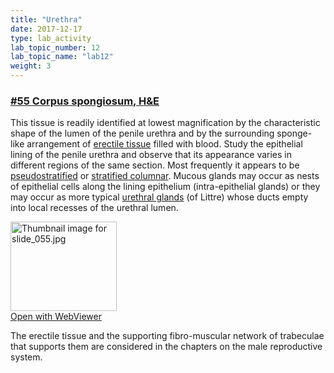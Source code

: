 ```yaml
---
title: "Urethra"
date: 2017-12-17
type: lab_activity
lab_topic_number: 12
lab_topic_name: "lab12"
weight: 3
---
```

<div class="entrybody">
						<h3><u><b>#55 Corpus spongiosum, <span class="caps">H&amp;E</span></b></u></h3>

<p>This tissue is readily identified at lowest magnification by the characteristic shape of the lumen of the penile urethra and by the surrounding sponge-like arrangement of <u>erectile tissue</u> filled with blood.  Study the epithelial lining of the penile urethra and observe that its appearance varies in different regions of the same section.  Most frequently it appears to be <u>pseudostratified</u> or <u>stratified columnar</u>.  Mucous glands may occur as nests of epithelial cells along the lining epithelium (intra-epithelial glands) or they may occur as more typical <u>urethral glands</u> (of Littre) whose ducts empty into local recesses of the urethral lumen.</p>

<div class="thumbnail"> <a href="http://virtualslides.cumc.columbia.edu/55.svs/view.apml?%20target=" _blank><img alt="Thumbnail image for slide_055.jpg" src="/assets/images/slide_055-thumb-170x143-1515.jpg" width="170" height="143" class="mt-image-left"></a><br><a href="http://virtualslides.cumc.columbia.edu/55.svs/view.apml?%20target=" _blank>Open with WebViewer</a></div>

<p>The erectile tissue and the supporting fibro-muscular network of trabeculae that supports them are considered in the chapters on the male reproductive system.</p>
						
						
</div>
